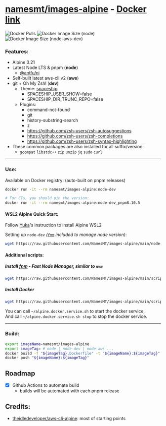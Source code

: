 # [namesmt/images-alpine](https://github.com/NamesMT/images-alpine) - [Docker link](https://hub.docker.com/r/namesmt/images-alpine)
![Docker Pulls](https://img.shields.io/docker/pulls/namesmt/images-alpine)
![Docker Image Size (node)](https://img.shields.io/docker/image-size/namesmt/images-alpine/node?label=image%20size%3Anode)
![Docker Image Size (node-aws-dev)](https://img.shields.io/docker/image-size/namesmt/images-alpine/node-aws-dev?label=image%20size%3Anode-aws-dev)

### Features:
- Alpine 3.21
- Latest Node LTS & pnpm (**node**)
  - [@antfu/ni](https://github.com/antfu/ni)
- Self-built latest aws-cli v2 (**aws**)
- git + Oh My Zsh! (**dev**)
  - Theme: [spaceship](https://spaceship-prompt.sh/)
    - SPACESHIP_USER_SHOW=false
    - SPACESHIP_DIR_TRUNC_REPO=false
  - Plugins:
    - command-not-found
    - git
    - history-substring-search
    - z
    - https://github.com/zsh-users/zsh-autosuggestions
    - https://github.com/zsh-users/zsh-completions
    - https://github.com/zsh-users/zsh-syntax-highlighting
- These common packages are also installed for all suffix/version:
  - `gcompat` `libstdc++` `zip` `unzip` `jq` `sudo` `curl`

---

### Use:
Available on Docker registry: (auto-built on pnpm releases)
```sh
docker run -it --rm namesmt/images-alpine:node-dev

# For CIs, you should pin the version: 
docker run -it --rm namesmt/images-alpine:node-dev_pnpm8.10.5
```

#### WSL2 Alpine Quick Start:
Follow [Yuka](https://github.com/yuk7/AlpineWSL)'s instruction to install Alpine WSL2

Setting up `node-dev` *([`fnm`](https://github.com/Schniz/fnm) included to manage node version)*:
```sh
wget https://raw.githubusercontent.com/NamesMT/images-alpine/main/node-dev.sh -O- | bash
```

#### Additional scripts:
##### Install [fnm](https://github.com/Schniz/fnm) - Fast Node Manager, similar to `nvm`
```sh
wget https://raw.githubusercontent.com/NamesMT/images-alpine/main/scripts/install-fnm.sh -O- | sh
```

##### Install Docker
```sh
wget https://raw.githubusercontent.com/NamesMT/images-alpine/main/scripts/install-docker.sh -O- | sh
```
You can call `~/alpine.docker.service.sh` to start the docker service,  
And call `~/alpine.docker.service.sh stop` to stop the docker service.

---

### Build:
```sh
export imageName=namesmt/images-alpine
export imageTag= # node | node-dev | node-aws ...
docker build -f "${imageTag}.Dockerfile" -t "${imageName}:${imageTag}" "."
docker push "${imageName}:${imageTag}"
```

## Roadmap
- [x] Github Actions to automate build
  - builds will be automated with each pnpm release

## Credits:
- [theidledeveloper/aws-cli-alpine](https://github.com/theidledeveloper/aws-cli-alpine): most of starting points
